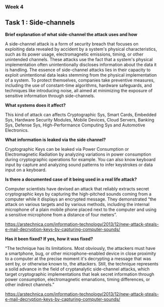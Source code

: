 ### Week 4

## Task 1 : Side-channels

<b> Brief explanation of what side-channel the attack uses and how</b>

A side-channel attack is a form of security breach that focuses on exploiting data revealed by accident  by a system's physical characteristics, such as its power usage, electromagnetic emissions, timing, or other unintended channels. These attacks use the fact that a system's physical implementation often unintentionally discloses information about the data it is handling.
The essence of side-channel attacks lies in their capacity to exploit unintentional data leaks stemming from the physical implementation of a system. To protect themselves, companies take preventive measures, including the use of constant-time algorithms, hardware safeguards, and techniques like introducing noise, all aimed at minimizing the exposure of sensitive information through side-channels.

<b> What systems does it affect?</b>

This kind of attack can affects Cryptographic Sys, Smart Cards, Embedded Sys, Hardware Security Modules, Mobile Devices, Cloud Servers, Banking Sys, Defense Sys, High-Performance Computing Sys and Automotive Electronics.

<b>What information is leaked via the side channel?</b>

Cryptographic Keys can be leaked via Power Consumption or Electromagnetic Radiation by analyzing variations in power consumption during cryptographic operations for example. You can also know keyboard input by capture and analyzing sound patterns to infer keystrokes or data input on a keyboard.

<b>Is there a documented case of it being used in a real life attack?</b>

Computer scientists have devised an attack that reliably extracts secret cryptographic keys by capturing the high-pitched sounds coming from a computer while it displays an encrypted message.
They demonstrated “the attack on various targets and by various methods, including the internal microphone of a plain mobile phone placed next to the computer and using a sensitive microphone from a distance of four meters”.

https://arstechnica.com/information-technology/2013/12/new-attack-steals-e-mail-decryption-keys-by-capturing-computer-sounds/

<b>Has it been fixed? If yes, how it was fixed?</b>

“The technique has its limitations. Most obviously, the attackers must have a smartphone, bug, or other microphone-enabled device in close proximity to a computer at the precise moment it's decrypting a message that was sent by, or otherwise known to, the attackers. Still, the technique represents a solid advance in the field of cryptanalytic side-channel attacks, which target cryptographic implementations that leak secret information through power consumption, electromagnetic emanations, timing differences, or other indirect channels.”

https://arstechnica.com/information-technology/2013/12/new-attack-steals-e-mail-decryption-keys-by-capturing-computer-sounds/
